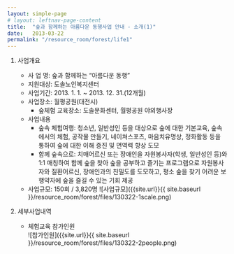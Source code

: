 ```yaml
---
layout: simple-page
# layout: leftnav-page-content
title:  "숲과 함께하는 아름다운 동행사업 안내 - 소개(1)"
date:   2013-03-22
permalink: "/resource_room/forest/life1"
---
```


1. 사업개요
    * 사 업 명:  숲과 함께하는 “아름다운 동행”
    * 지원대상: 도솔노인복지센터
    * 사업기간: 2013. 1. 1. ~ 2013. 12. 31.(12개월)
    * 사업장소: 월평공원(대전시)
        - 숲체험 교육장소: 도솔문화센터, 월평공원 야외행사장
    * 사업내용
        - 숲속 체험여행: 청소년, 일반성인 등을 대상으로 숲에 대한 기본교육, 숲속에서의 체험, 공작물 만들기, 네이쳐스포츠, 마음치유명상, 정화활동 등을 통하여 숲에 대한 이해 증진 및 면역력 향상 도모
        - 함께 숲속으로: 치매어르신 또는 장애인을 자원봉사자(학생, 일반성인 등)와 1:1 매칭하여 함께 숲을 찾아 숲을 공부하고 즐기는 프로그램으로 자원봉사자와 질환어르신, 장애인과의 친밀도를 도모하고, 평소 숲을 찾기 어려운 보행약자에 숲을 즐길 수 있는 기회 제공
    * 사업규모: 150회 / 3,820명 
    ![사업규모]({{site.url}}{{ site.baseurl }}/resource_room/forest/files/130322-1scale.png)

2. 세부사업내역
    * 체험교육 참가인원    
    ![참가인원]({{site.url}}{{ site.baseurl }}/resource_room/forest/files/130322-2people.png)